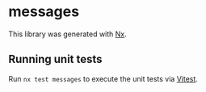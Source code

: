 # messages

This library was generated with [Nx](https://nx.dev).

## Running unit tests

Run `nx test messages` to execute the unit tests via [Vitest](https://vitest.dev/).
